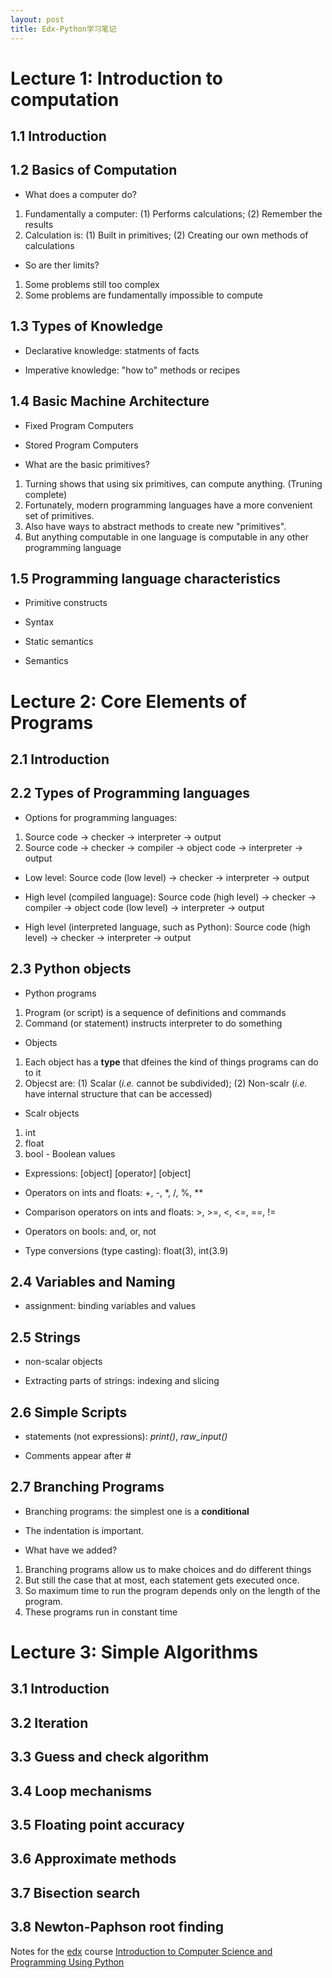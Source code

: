 ```yaml
---
layout: post
title: Edx-Python学习笔记
---
```


# Lecture 1: Introduction to computation

## 1.1 Introduction

## 1.2 Basics of Computation

- What does a computer do?
1. Fundamentally a computer: (1) Performs calculations; (2) Remember the results
2. Calculation is: (1) Built in primitives; (2) Creating our own methods of calculations

- So are ther limits?
1. Some problems still too complex
2. Some problems are fundamentally impossible to compute

## 1.3 Types of Knowledge

- Declarative knowledge: statments of facts

- Imperative knowledge: "how to" methods or recipes

## 1.4 Basic Machine Architecture

- Fixed Program Computers

- Stored Program Computers

- What are the basic primitives?
1. Turning shows that using six primitives, can compute anything. (Truning complete)
2. Fortunately, modern programming languages have a more convenient set of primitives.
3. Also have ways to abstract methods to create new "primitives".
4. But anything computable in one language is computable in any other programming language

## 1.5 Programming language characteristics

- Primitive constructs

- Syntax

- Static semantics

- Semantics

# Lecture 2: Core Elements of Programs

## 2.1 Introduction

## 2.2 Types of Programming languages

- Options for programming languages:
1. Source code -> checker -> interpreter -> output
2. Source code -> checker -> compiler -> object code -> interpreter -> output

- Low level: Source code (low level) -> checker -> interpreter -> output

- High level (compiled language): Source code (high level) -> checker -> compiler -> object code (low level) -> interpreter -> output

- High level (interpreted language, such as Python): Source code (high level) -> checker -> interpreter -> output

## 2.3 Python objects

- Python programs
1. Program (or script) is a sequence of definitions and commands
2. Command (or statement) instructs interpreter to do something

- Objects
1. Each object has a **type** that dfeines the kind of things programs can do to it
2. Objecst are: (1) Scalar (*i.e.* cannot be subdivided); (2) Non-scalr (*i.e.* have internal structure that can be accessed)

- Scalr objects
1. int
2. float
3. bool - Boolean values

- Expressions: [object] [operator] [object]

- Operators on ints and floats: +, -, *, /, %, **

- Comparison operators on ints and floats: >, >=, <, <=, ==, !=

- Operators on bools: and, or, not

- Type conversions (type casting): float(3), int(3.9)

## 2.4 Variables and Naming

- assignment: binding variables and values

## 2.5 Strings

- non-scalar objects

- Extracting parts of strings: indexing and slicing

## 2.6 Simple Scripts

- statements (not expressions): *print()*, *raw_input()*

- Comments appear after #

## 2.7 Branching Programs

- Branching programs: the simplest one is a **conditional**

- The indentation is important.

- What have we added?
1. Branching programs allow us to make choices and do different things
2. But still the case that at most, each statement gets executed once.
3. So maximum time to run the program depends only on the length of the program.
4. These programs run in constant time

# Lecture 3: Simple Algorithms

## 3.1 Introduction

## 3.2 Iteration

## 3.3 Guess and check algorithm

## 3.4 Loop mechanisms

## 3.5 Floating point accuracy

## 3.6 Approximate methods

## 3.7 Bisection search

## 3.8 Newton-Paphson root finding



Notes for the [edx](www.edx.org) course [Introduction to Computer Science and Programming Using Python](https://www.edx.org/course/introduction-computer-science-mitx-6-00-1x-5)
